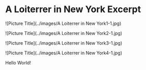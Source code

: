 A Loiterrer in New York Excerpt
===

![Picture Title](../images/A Loiterrer in New York1-1.jpg)

![Picture Title](../images/A Loiterrer in New York2-1.jpg)

![Picture Title](../images/A Loiterrer in New York3-1.jpg)

![Picture Title](../images/A Loiterrer in New York4-1.jpg)

Hello World!

